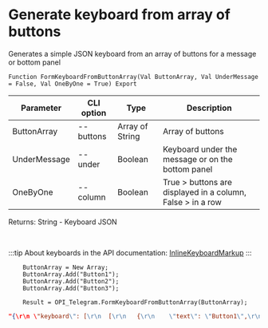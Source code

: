 ﻿---
sidebar_position: 12
---

# Generate keyboard from array of buttons
 Generates a simple JSON keyboard from an array of buttons for a message or bottom panel



`Function FormKeyboardFromButtonArray(Val ButtonArray, Val UnderMessage = False, Val OneByOne = True) Export`

  | Parameter | CLI option | Type | Description |
  |-|-|-|-|
  | ButtonArray | --buttons | Array of String | Array of buttons |
  | UnderMessage | --under | Boolean | Keyboard under the message or on the bottom panel |
  | OneByOne | --column | Boolean | True > buttons are displayed in a column, False > in a row |

  
  Returns:  String - Keyboard JSON

<br/>

:::tip
About keyboards in the API documentation: [InlineKeyboardMarkup](https://core.telegram.org/bots/api#inlinekeyboardmarkup)
:::
<br/>


```bsl title="Code example"
    ButtonArray = New Array;
    ButtonArray.Add("Button1");
    ButtonArray.Add("Button2");
    ButtonArray.Add("Button3");

    Result = OPI_Telegram.FormKeyboardFromButtonArray(ButtonArray);
```
 



```json title="Result"
"{\r\n \"keyboard\": [\r\n  [\r\n   {\r\n    \"text\": \"Button1\",\r\n    \"callback_data\": \"Button1\"\r\n   }\r\n  ],\r\n  [\r\n   {\r\n    \"text\": \"Button2\",\r\n    \"callback_data\": \"Button2\"\r\n   }\r\n  ],\r\n  [\r\n   {\r\n    \"text\": \"Button3\",\r\n    \"callback_data\": \"Button3\"\r\n   }\r\n  ]\r\n ],\r\n \"resize_keyboard\": true\r\n}"
```

